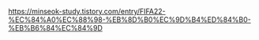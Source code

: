 https://minseok-study.tistory.com/entry/FIFA22-%EC%84%A0%EC%88%98-%EB%8D%B0%EC%9D%B4%ED%84%B0-%EB%B6%84%EC%84%9D
